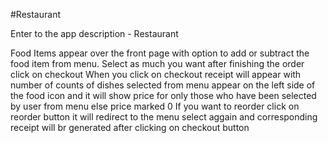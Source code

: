 #Restaurant

Enter to the app description - Restaurant

Food Items appear over the front page with option to add or subtract the food item from menu. Select as much you want after finishing the order click on checkout When you click on checkout receipt will appear with number of counts of dishes selected from menu appear on the left side of the food icon and it will show price for only those who have been selected by user from menu else price marked 0 If you want to reorder click on reorder button it will redirect to the menu select aggain and corresponding receipt will br generated after clicking on checkout button
